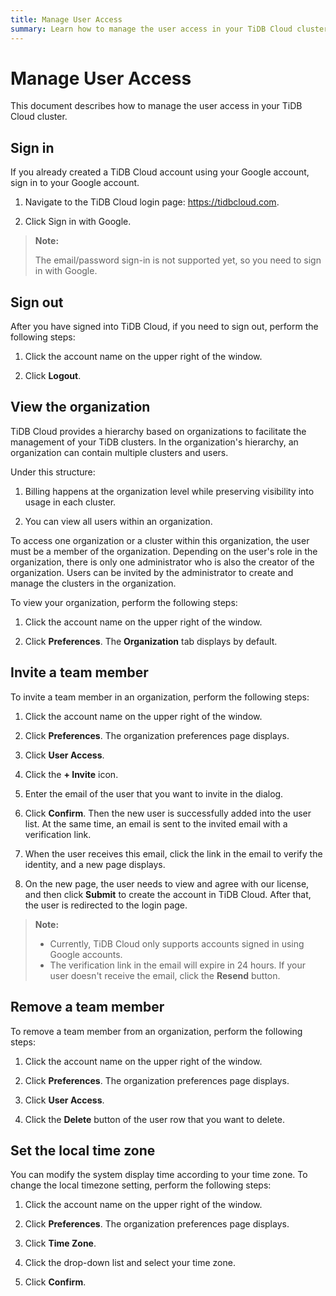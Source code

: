 ```yaml
---
title: Manage User Access
summary: Learn how to manage the user access in your TiDB Cloud cluster.
---
```


# Manage User Access

This document describes how to manage the user access in your TiDB Cloud cluster.

<EmbedYouTube videoTitle="TiDB Cloud - User Management" videoSrcURL="https://www.youtube.com/embed/bJwkqw3jLd8?rel=0" />

## Sign in

If you already created a TiDB Cloud account using your Google account, sign in to your Google account.

1. Navigate to the TiDB Cloud login page: <https://tidbcloud.com>.

2. Click Sign in with Google.

> **Note:**
>
> The email/password sign-in is not supported yet, so you need to sign in with Google.

## Sign out

After you have signed into TiDB Cloud, if you need to sign out, perform the following steps:

1. Click the account name on the upper right of the window.

2. Click **Logout**.

## View the organization

TiDB Cloud provides a hierarchy based on organizations to facilitate the management of your TiDB clusters. In the organization's hierarchy, an organization can contain multiple clusters and users.

Under this structure:

1. Billing happens at the organization level while preserving visibility into usage in each cluster.

2. You can view all users within an organization.

To access one organization or a cluster within this organization, the user must be a member of the organization. Depending on the user's role in the organization, there is only one administrator who is also the creator of the organization. Users can be invited by the administrator to create and manage the clusters in the organization.

To view your organization, perform the following steps:

1. Click the account name on the upper right of the window.

2. Click **Preferences**. The **Organization** tab displays by default.

## Invite a team member

To invite a team member in an organization, perform the following steps:

1. Click the account name on the upper right of the window.

2. Click **Preferences**. The organization preferences page displays.

3. Click **User Access**.

4. Click the **+ Invite** icon.

5. Enter the email of the user that you want to invite in the dialog.

6. Click **Confirm**. Then the new user is successfully added into the user list. At the same time, an email is sent to the invited email with a verification link.

7. When the user receives this email, click the link in the email to verify the identity, and a new page displays.

8. On the new page, the user needs to view and agree with our license, and then click **Submit** to create the account in TiDB Cloud. After that, the user is redirected to the login page.

> **Note:**
>
> - Currently, TiDB Cloud only supports accounts signed in using Google accounts.
> - The verification link in the email will expire in 24 hours. If your user doesn't receive the email, click the **Resend** button.

## Remove a team member

To remove a team member from an organization, perform the following steps:

1. Click the account name on the upper right of the window.

2. Click **Preferences**. The organization preferences page displays.

3. Click **User Access**.

4. Click the **Delete** button of the user row that you want to delete.

## Set the local time zone

You can modify the system display time according to your time zone. To change the local timezone setting, perform the following steps:

1. Click the account name on the upper right of the window.

2. Click **Preferences**. The organization preferences page displays.

3. Click **Time Zone**.

4. Click the drop-down list and select your time zone.

5. Click **Confirm**.
